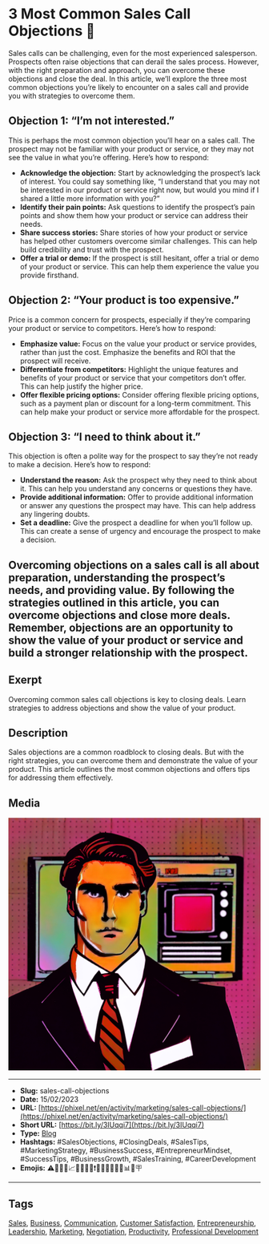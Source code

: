 # 3 Most Common Sales Call Objections 📢
Sales calls can be challenging, even for the most experienced salesperson. Prospects often raise objections that can derail the sales process. However, with the right preparation and approach, you can overcome these objections and close the deal. In this article, we’ll explore the three most common objections you’re likely to encounter on a sales call and provide you with strategies to overcome them.

## Objection 1: “I’m not interested.”

This is perhaps the most common objection you’ll hear on a sales call. The prospect may not be familiar with your product or service, or they may not see the value in what you’re offering. Here’s how to respond:

* **Acknowledge the objection:** Start by acknowledging the prospect’s lack of interest. You could say something like, “I understand that you may not be interested in our product or service right now, but would you mind if I shared a little more information with you?”
* **Identify their pain points:** Ask questions to identify the prospect’s pain points and show them how your product or service can address their needs.
* **Share success stories:** Share stories of how your product or service has helped other customers overcome similar challenges. This can help build credibility and trust with the prospect.
* **Offer a trial or demo:** If the prospect is still hesitant, offer a trial or demo of your product or service. This can help them experience the value you provide firsthand.

## Objection 2: “Your product is too expensive.”

Price is a common concern for prospects, especially if they’re comparing your product or service to competitors. Here’s how to respond:

* **Emphasize value:** Focus on the value your product or service provides, rather than just the cost. Emphasize the benefits and ROI that the prospect will receive.
* **Differentiate from competitors:** Highlight the unique features and benefits of your product or service that your competitors don’t offer. This can help justify the higher price.
* **Offer flexible pricing options:** Consider offering flexible pricing options, such as a payment plan or discount for a long-term commitment. This can help make your product or service more affordable for the prospect.

## Objection 3: “I need to think about it.”

This objection is often a polite way for the prospect to say they’re not ready to make a decision. Here’s how to respond:

* **Understand the reason:** Ask the prospect why they need to think about it. This can help you understand any concerns or questions they have.
* **Provide additional information:** Offer to provide additional information or answer any questions the prospect may have. This can help address any lingering doubts.
* **Set a deadline:** Give the prospect a deadline for when you’ll follow up. This can create a sense of urgency and encourage the prospect to make a decision.

Overcoming objections on a sales call is all about preparation, understanding the prospect’s needs, and providing value. By following the strategies outlined in this article, you can overcome objections and close more deals. Remember, objections are an opportunity to show the value of your product or service and build a stronger relationship with the prospect.
------------
## Exerpt
Overcoming common sales call objections is key to closing deals. Learn strategies to address objections and show the value of your product.
## Description
Sales objections are a common roadblock to closing deals. But with the right strategies, you can overcome them and demonstrate the value of your product. This article outlines the most common objections and offers tips for addressing them effectively.
## Media
<img src="media/7ec68118/sales-call-objections.jpg" loading="lazy"><br>

------------
- **Slug:** sales-call-objections
- **Date:** 15/02/2023
- **URL:** [https://phixel.net/en/activity/marketing/sales-call-objections/](https://phixel.net/en/activity/marketing/sales-call-objections/)
- **Short URL:** [https://bit.ly/3IUqqi7](https://bit.ly/3IUqqi7)
- **Type:** [Blog](#blog)
- **Hashtags:** #SalesObjections, #ClosingDeals, #SalesTips, #MarketingStrategy, #BusinessSuccess, #EntrepreneurMindset, #SuccessTips, #BusinessGrowth, #SalesTraining, #CareerDevelopment
- **Emojis:** ⚠️💼💵💬📈👥🚨😱💯❗🔔📣🚀📢💪💥📊💡🪧

------------
## Tags
[Sales](#sales), [Business](#business), [Communication](#communication), [Customer Satisfaction](#customer-satisfaction), [Entrepreneurship](#entrepreneurship), [Leadership](#leadership), [Marketing](#marketing), [Negotiation](#negotiation), [Productivity](#productivity), [Professional Development](#professional-development)

